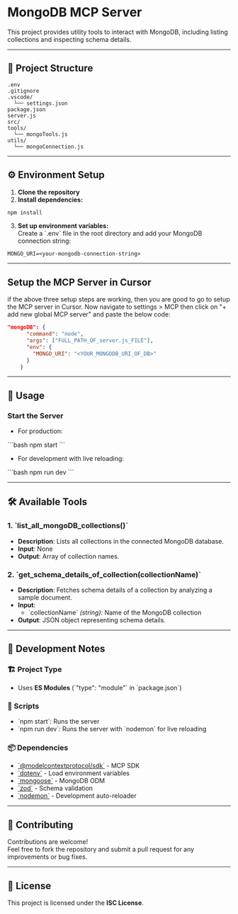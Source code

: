# MongoDB MCP Server

This project provides utility tools to interact with MongoDB, including listing collections and inspecting schema details.

---

## 📁 Project Structure

```
.env
.gitignore
.vscode/
  └── settings.json
package.json
server.js
src/
tools/
  └── mongoTools.js
utils/
  └── mongoConnection.js
```

---

## ⚙️ Environment Setup

1. **Clone the repository**
2. **Install dependencies:**

```bash
npm install
```

3. **Set up environment variables:**  
   Create a \`.env\` file in the root directory and add your MongoDB connection string:

```env
MONGO_URI=<your-mongodb-connection-string>
```

---
## Setup the MCP Server in Cursor
if the above three setup steps are working, then you are good to go to setup the MCP server in Cursor. Now navigate to settings > MCP then click on "+ add new global MCP server" and paste the below code:
```JSON
"mongoDB": {
      "command": "node",
      "args": ["FULL_PATH_OF_server.js_FILE"],
      "env": {
        "MONGO_URI": "<YOUR_MONGODB_URI_OF_DB>"
      }
    }
```
---

## 🚀 Usage

### Start the Server

- For production:

\`\`\`bash
npm start
\`\`\`

- For development with live reloading:

\`\`\`bash
npm run dev
\`\`\`

---

## 🛠️ Available Tools

### 1. \`list_all_mongoDB_collections()\`

- **Description**: Lists all collections in the connected MongoDB database.  
- **Input**: None  
- **Output**: Array of collection names.

### 2. \`get_schema_details_of_collection(collectionName)\`

- **Description**: Fetches schema details of a collection by analyzing a sample document.  
- **Input**:
  - \`collectionName\` *(string)*: Name of the MongoDB collection  
- **Output**: JSON object representing schema details.

---

## 🧪 Development Notes

### 🏗️ Project Type

- Uses **ES Modules** (\`"type": "module"\` in \`package.json\`)

### 📜 Scripts

- \`npm start\`: Runs the server  
- \`npm run dev\`: Runs the server with \`nodemon\` for live reloading

### 📦 Dependencies

- [\`@modelcontextprotocol/sdk\`](https://www.npmjs.com/package/@modelcontextprotocol/sdk) - MCP SDK  
- [\`dotenv\`](https://www.npmjs.com/package/dotenv) - Load environment variables  
- [\`mongoose\`](https://mongoosejs.com/) - MongoDB ODM  
- [\`zod\`](https://zod.dev/) - Schema validation  
- [\`nodemon\`](https://www.npmjs.com/package/nodemon) - Development auto-reloader

---

## 🤝 Contributing

Contributions are welcome!  
Feel free to fork the repository and submit a pull request for any improvements or bug fixes.

---

## 📄 License

This project is licensed under the **ISC License**.

